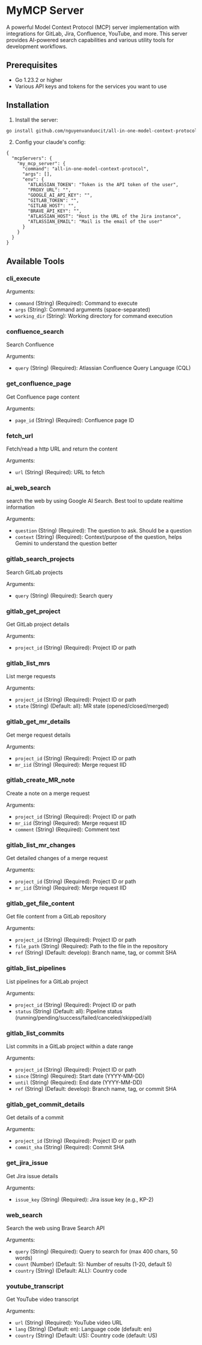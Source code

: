 # MyMCP Server

A powerful Model Context Protocol (MCP) server implementation with integrations for GitLab, Jira, Confluence, YouTube, and more. This server provides AI-powered search capabilities and various utility tools for development workflows.

## Prerequisites

- Go 1.23.2 or higher
- Various API keys and tokens for the services you want to use

## Installation

1. Install the server:
```bash
go install github.com/nguyenvanduocit/all-in-one-model-context-protocol@latest
```

2. Config your claude's config:

```json{claude_desktop_config.json}
{
  "mcpServers": {
    "my_mcp_server": {
      "command": "all-in-one-model-context-protocol",
      "args": [],
      "env": {
        "ATLASSIAN_TOKEN": "Token is the API token of the user",
        "PROXY_URL": "",
        "GOOGLE_AI_API_KEY": "",
        "GITLAB_TOKEN": "",
        "GITLAB_HOST": "",
        "BRAVE_API_KEY": "",
        "ATLASSIAN_HOST": "Host is the URL of the Jira instance",
        "ATLASSIAN_EMAIL": "Mail is the email of the user"
      }
    }
  }
}
```

## Available Tools

### cli_execute

Arguments:

- `command` (String) (Required): Command to execute
- `args` (String): Command arguments (space-separated)
- `working_dir` (String): Working directory for command execution

### confluence_search

Search Confluence

Arguments:

- `query` (String) (Required): Atlassian Confluence Query Language (CQL)

### get_confluence_page

Get Confluence page content

Arguments:

- `page_id` (String) (Required): Confluence page ID

### fetch_url

Fetch/read a http URL and return the content

Arguments:

- `url` (String) (Required): URL to fetch

### ai_web_search

search the web by using Google AI Search. Best tool to update realtime information

Arguments:

- `question` (String) (Required): The question to ask. Should be a question
- `context` (String) (Required): Context/purpose of the question, helps Gemini to understand the question better

### gitlab_search_projects

Search GitLab projects

Arguments:

- `query` (String) (Required): Search query

### gitlab_get_project

Get GitLab project details

Arguments:

- `project_id` (String) (Required): Project ID or path

### gitlab_list_mrs

List merge requests

Arguments:

- `project_id` (String) (Required): Project ID or path
- `state` (String) (Default: all): MR state (opened/closed/merged)

### gitlab_get_mr_details

Get merge request details

Arguments:

- `project_id` (String) (Required): Project ID or path
- `mr_iid` (String) (Required): Merge request IID

### gitlab_create_MR_note

Create a note on a merge request

Arguments:

- `project_id` (String) (Required): Project ID or path
- `mr_iid` (String) (Required): Merge request IID
- `comment` (String) (Required): Comment text

### gitlab_list_mr_changes

Get detailed changes of a merge request

Arguments:

- `project_id` (String) (Required): Project ID or path
- `mr_iid` (String) (Required): Merge request IID

### gitlab_get_file_content

Get file content from a GitLab repository

Arguments:

- `project_id` (String) (Required): Project ID or path
- `file_path` (String) (Required): Path to the file in the repository
- `ref` (String) (Default: develop): Branch name, tag, or commit SHA

### gitlab_list_pipelines

List pipelines for a GitLab project

Arguments:

- `project_id` (String) (Required): Project ID or path
- `status` (String) (Default: all): Pipeline status (running/pending/success/failed/canceled/skipped/all)

### gitlab_list_commits

List commits in a GitLab project within a date range

Arguments:

- `project_id` (String) (Required): Project ID or path
- `since` (String) (Required): Start date (YYYY-MM-DD)
- `until` (String) (Required): End date (YYYY-MM-DD)
- `ref` (String) (Default: develop): Branch name, tag, or commit SHA

### gitlab_get_commit_details

Get details of a commit

Arguments:

- `project_id` (String) (Required): Project ID or path
- `commit_sha` (String) (Required): Commit SHA

### get_jira_issue

Get Jira issue details

Arguments:

- `issue_key` (String) (Required): Jira issue key (e.g., KP-2)

### web_search

Search the web using Brave Search API

Arguments:

- `query` (String) (Required): Query to search for (max 400 chars, 50 words)
- `count` (Number) (Default: 5): Number of results (1-20, default 5)
- `country` (String) (Default: ALL): Country code

### youtube_transcript

Get YouTube video transcript

Arguments:

- `url` (String) (Required): YouTube video URL
- `lang` (String) (Default: en): Language code (default: en)
- `country` (String) (Default: US): Country code (default: US)

